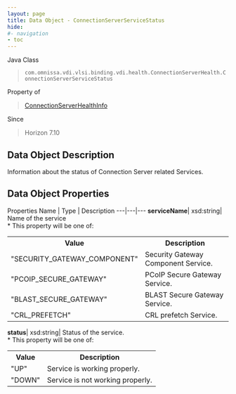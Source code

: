 ```yaml
---
layout: page
title: Data Object - ConnectionServerServiceStatus
hide:
#- navigation
- toc
---
```






Java Class
> `com.omnissa.vdi.vlsi.binding.vdi.health.ConnectionServerHealth.ConnectionServerServiceStatus`

Property of
> [ConnectionServerHealthInfo](vdi.health.ConnectionServerHealth.ConnectionServerHealthInfo.md#field_detail)

Since
> Horizon 7.10


## Data Object Description

Information about the status of Connection Server related Services.

## Data Object Properties
Properties
Name |  Type |  Description
---|---|---
**serviceName**|  xsd:string|  Name of the service<br>* This property will be one of:<br><table><tr><th>Value</th><th>Description</th></tr><tr><td>"SECURITY_GATEWAY_COMPONENT"</td><td>Security Gateway Component Service.</td></tr><tr><td>"PCOIP_SECURE_GATEWAY"</td><td>PCoIP Secure Gateway Service.</td></tr><tr><td>"BLAST_SECURE_GATEWAY"</td><td>BLAST Secure Gateway Service.</td></tr><tr><td>"CRL_PREFETCH"</td><td>CRL prefetch Service.</td></tr></table>
**status**|  xsd:string|  Status of the service.<br>* This property will be one of:<br><table><tr><th>Value</th><th>Description</th></tr><tr><td>"UP"</td><td>Service is working properly.</td></tr><tr><td>"DOWN"</td><td>Service is not working properly.</td></tr></table>
 


 
